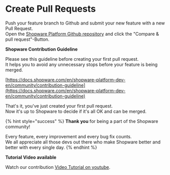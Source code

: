 # Create Pull Requests

Push your feature branch to Github and submit your new feature with a new Pull Request.  
Open the [Shopware Platform Github repository](https://github.com/shopware/platform) and click the "Compare & pull request"-Button.

**Shopware Contribution Guideline**

Please see this guideline before creating your first pull request.  
It helps you to avoid any unnecessary stops before your feature is being merged.

[https://docs.shopware.com/en/shopware-platform-dev-en/community/contribution-guideline](https://docs.shopware.com/en/shopware-platform-dev-en/community/contribution-guideline)

That's it, you've just created your first pull request.  
Now it's up to Shopware to decide if it's all OK and can be merged.

{% hint style="success" %}
**Thank you** for being a part of the Shopware community!

Every feature, every improvement and every bug fix counts.  
We all appreciate all those devs out there who make Shopware better and better with every single day.
{% endhint %}

**Tutorial Video available**

Watch our contribution [Video Tutorial on youtube](https://youtu.be/3Or8SPLoPGc).

